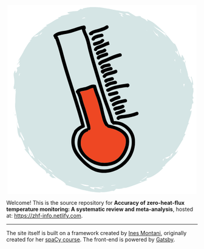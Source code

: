 <p align="center">
<a href="https://zhf-info.netlify.com"><img src="static/logo.png" align="center" alt="Accuracy of zero-heat-flux temperature monitoring"></a>
</p>


Welcome! This is the source repository for **Accuracy of zero-heat-flux temperature monitoring: A systematic review and meta-analysis**, hosted at: <https://zhf-info.netlify.com>.

---

The site itself is built on a framework created by <a href='https://ines.io/'>Ines Montani</a>, originally created for her [spaCy course](https://course.spacy.io). The front-end is powered by [Gatsby](http://gatsbyjs.org/).
